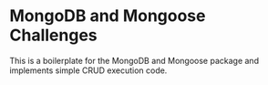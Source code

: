 # MongoDB and Mongoose Challenges

This is a boilerplate for the MongoDB and Mongoose package and implements simple CRUD execution code.
